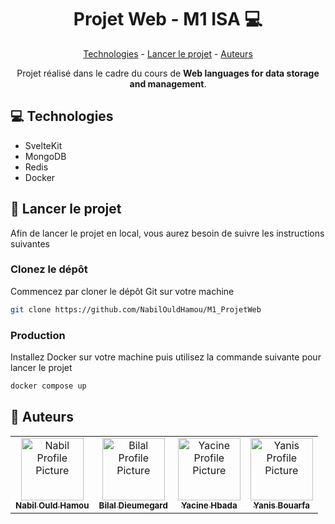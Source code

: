 <h1 align="center" style="font-weight: bold;">Projet Web - M1 ISA 💻</h1>

<p align="center">
    <a href="#tech">Technologies</a> - <a href="#started">Lancer le projet</a> - <a href="#auth">Auteurs</a>
</p>

<p align="center">Projet réalisé dans le cadre du cours de <strong>Web languages for data storage and management</strong>.</p>

<h2 id="technologies">💻 Technologies</h2>

- SvelteKit
- MongoDB
- Redis
- Docker

<h2 id="started">🚀 Lancer le projet</h2>

Afin de lancer le projet en local, vous aurez besoin de suivre les instructions suivantes

<h3>Clonez le dépôt</h3>
Commencez par cloner le dépôt Git sur votre machine

```bash
git clone https://github.com/NabilOuldHamou/M1_ProjetWeb
```

<h3>Production</h3>
Installez <bold>Docker</bold> sur votre machine puis utilisez la commande suivante pour lancer le projet

```bash
docker compose up
```

<h2 id="auth">🤝 Auteurs</h2>

<table>
<tr>
<td align="center">
<a href="https://github.com/NabilOuldHamou">
<img src="https://github.com/NabilOuldHamou.png" width="100px;" alt="Nabil Profile Picture"/><br>
<sub>
<b>Nabil Ould Hamou</b>
</sub>
</a>
</td>

<td align="center">
<a href="https://github.com/Luxray555">
<img src="https://github.com/Luxray555.png" width="100px;" alt="Bilal Profile Picture"/><br>
<sub>
<b>Bilal Dieumegard</b>
</sub>
</a>
</td>

<td align="center">
<a href="https://github.com/YacineHB">
<img src="https://github.com/YacineHB.png" width="100px;" alt="Yacine Profile Picture"/><br>
<sub>
<b>Yacine Hbada</b>
</sub>
</a>
</td>

<td align="center">
<a href="https://github.com/Yanax373">
<img src="https://github.com/Yanax373.png" width="100px;" alt="Yanis Profile Picture"/><br>
<sub>
<b>Yanis Bouarfa</b>
</sub>
</a>
</td>
</tr>
</table>
